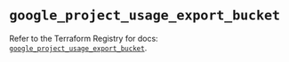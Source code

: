 # `google_project_usage_export_bucket`

Refer to the Terraform Registry for docs: [`google_project_usage_export_bucket`](https://registry.terraform.io/providers/hashicorp/google-beta/6.12.0/docs/resources/google_project_usage_export_bucket).
